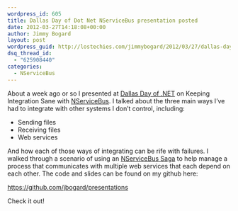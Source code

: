 ```yaml
---
wordpress_id: 605
title: Dallas Day of Dot Net NServiceBus presentation posted
date: 2012-03-27T14:18:08+00:00
author: Jimmy Bogard
layout: post
wordpress_guid: http://lostechies.com/jimmybogard/2012/03/27/dallas-day-of-dot-net-nservicebus-presentation-posted/
dsq_thread_id:
  - "625908440"
categories:
  - NServiceBus
---
```

About a week ago or so I presented at [Dallas Day of .NET](http://www.dallasdayofdotnet.com/) on Keeping Integration Sane with [NServiceBus](http://www.nservicebus.com/). I talked about the three main ways I’ve had to integrate with other systems I don’t control, including:

  * Sending files
  * Receiving files
  * Web services

And how each of those ways of integrating can be rife with failures. I walked through a scenario of using an [NServiceBus Saga](http://www.nservicebus.com/sagas.aspx) to help manage a process that communicates with multiple web services that each depend on each other. The code and slides can be found on my github here:

<https://github.com/jbogard/presentations>

Check it out!